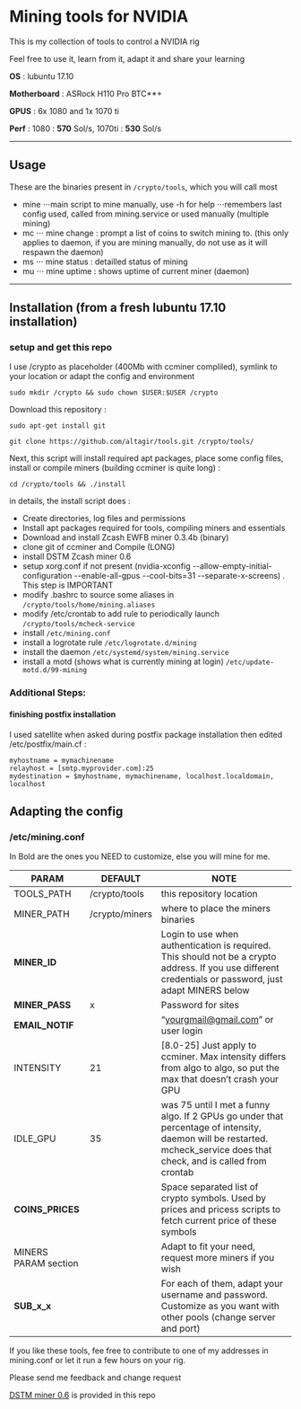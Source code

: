 # Mining tools for NVIDIA

This is my collection of tools to control a NVIDIA rig

Feel free to use it, learn from it, adapt it and share your learning

**OS** : lubuntu 17.10

**Motherboard** : ASRock H110 Pro BTC**+

**GPUS** : 6x 1080 and 1x 1070 ti

**Perf** : 1080 : **570** Sol/s,     1070ti : **530** Sol/s


***
## Usage

These are the binaries present in ```/crypto/tools```, which you will call most

* mine
⋅⋅⋅main script to mine manually, use -h for help
⋅⋅⋅remembers last config used, called from mining.service or used manually (multiple mining)
* mc
⋅⋅⋅ mine change : prompt a list of coins to switch mining to. (this only applies to daemon, if you are mining manually, do not use as it will respawn the daemon)
* ms
⋅⋅⋅ mine status : detailled status of mining
* mu
⋅⋅⋅ mine uptime : shows uptime of current miner (daemon)




***
## Installation (from a fresh lubuntu 17.10 installation)

### setup and get this repo
I use /crypto as placeholder (400Mb with ccminer compliled), symlink to your location or adapt the config and environment

```
sudo mkdir /crypto && sudo chown $USER:$USER /crypto
```

Download this repository :

```
sudo apt-get install git

git clone https://github.com/altagir/tools.git /crypto/tools/
```

Next, this script will install required apt packages, place some config files, install or compile miners (building ccminer is quite long) :

```
cd /crypto/tools && ./install
```

in details, the install script does :
* Create directories, log files and permissions
* Install apt packages required for tools, compiling miners and essentials
* Download and install Zcash EWFB miner 0.3.4b (binary)
* clone git of ccminer and Compile (LONG)
* install DSTM Zcash miner 0.6
* setup xorg.conf if not present (nvidia-xconfig --allow-empty-initial-configuration --enable-all-gpus --cool-bits=31 --separate-x-screens) . This step is IMPORTANT
* modify .bashrc to source some aliases in ```/crypto/tools/home/mining.aliases```
* modify /etc/crontab to add rule to periodically launch ```/crypto/tools/mcheck-service```
* install ```/etc/mining.conf```
* install a logrotate rule  ```/etc/logrotate.d/mining```
* install the daemon ```/etc/systemd/system/mining.service```
* install a motd (shows what is currently mining at login) ```/etc/update-motd.d/99-mining```





### Additional Steps:

#### finishing postfix installation

I used satellite when asked during postfix package installation then edited /etc/postfix/main.cf :

```
myhostname = mymachinename
relayhost = [smtp.myprovider.com]:25
mydestination = $myhostname, mymachinename, localhost.localdomain, localhost
```

## Adapting the config

### /etc/mining.conf

In Bold are the ones you NEED to customize, else you will mine for me. 

PARAM | DEFAULT | NOTE
---   | ---     | ---
TOOLS_PATH | /crypto/tools | this repository location
MINER_PATH | /crypto/miners | where to place the miners binaries
**MINER_ID**   |  | Login to use when authentication is required. This should not be a crypto address. If you use different credentials or password, just adapt MINERS below
**MINER_PASS** | x | Password for sites
**EMAIL_NOTIF** | | “yourgmail@gmail.com” or user login
INTENSITY | 21 | [8.0-25] Just apply to ccminer. Max intensity differs from algo to algo, so put the max that doesn’t crash your GPU
IDLE_GPU  | 35 | was 75 until I met a funny algo. If 2 GPUs go under that percentage of intensity, daemon will be restarted. mcheck_service does that check, and is called from crontab
**COINS_PRICES** | | Space separated list of crypto symbols. Used by prices and pricess scripts to fetch current price of these symbols
MINERS PARAM section | | Adapt to fit your need, request more miners if you wish
**SUB_x_x** | | For each of them, adapt your username and password. Customize as you want with other pools (change server and port)



If you like these tools, fee free to contribute to one of my addresses in mining.conf or let it run a few hours on your rig.

Please send me feedback and change request



[DSTM miner 0.6](https://bitcointalk.org/index.php?topic=2021765.0) is provided in this repo
